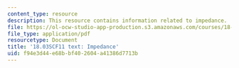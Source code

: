 ```yaml
---
content_type: resource
description: This resource contains information related to impedance.
file: https://ol-ocw-studio-app-production.s3.amazonaws.com/courses/18-03sc-differential-equations-fall-2011/f94e3d44e68bbf402604a41386d7713b_MIT18_03SCF11_s20_2text.pdf
file_type: application/pdf
resourcetype: Document
title: '18.03SCF11 text: Impedance'
uid: f94e3d44-e68b-bf40-2604-a41386d7713b
---
```

